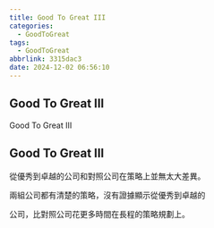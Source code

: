 ```yaml
---
title: Good To Great III
categories:
  - GoodToGreat
tags:
  - GoodToGreat
abbrlink: 3315dac3
date: 2024-12-02 06:56:10
---
```

Good To Great III
-----------------------------------------------------------------------------------------------
<!--more-->
Good To Great III

Good To Great III
-----------------------------------------------------------------------------------------------
從優秀到卓越的公司和對照公司在策略上並無太大差異。

兩組公司都有清楚的策略，沒有證據顯示從優秀到卓越的

公司，比對照公司花更多時間在長程的策略規劃上。